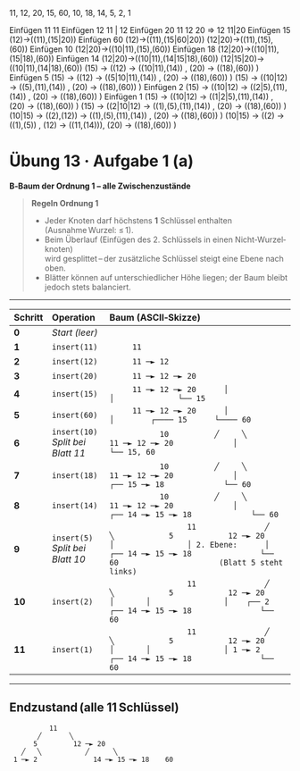11, 12, 20, 15, 60, 10, 18, 14, 5, 2, 1

Einfügen 11 
11 
Einfügen 12 
11 | 12 
Einfügen 20 
11 12 20 => 12
        11|20
Einfügen 15 
      (12)->((11),(15|20))
Einfügen 60
      (12)->((11),(15|60|20))
      (12|20)->((11),(15),(60))
Einfügen 10 
      (12|20)->((10|11),(15),(60))
Einfügen 18
      (12|20)->((10|11),(15|18),(60))
Einfügen 14
      (12|20)->((10|11),(14|15|18),(60))
       (12|15|20)->((10|11),(14|18),(60))
       (15) -> ((12) -> ((10|11),(14))    , (20) -> ((18),(60)) )
Einfügen 5
       (15) -> ((12) -> ((5|10|11),(14))    , (20) -> ((18),(60)) )
       (15) -> ((10|12) -> ((5),(11),(14))    , (20) -> ((18),(60)) )
Einfügen 2
       (15) -> ((10|12) -> ((2|5),(11),(14))    , (20) -> ((18),(60)) )
Einfügen 1
       (15) -> ((10|12) -> ((1|2|5),(11),(14))    , (20) -> ((18),(60)) )
       (15) -> ((2|10|12) -> ((1),(5),(11),(14))    , (20) -> ((18),(60)) )
       (10|15) -> ((2),(12)) -> ((1),(5),(11),(14))    , (20) -> ((18),(60)) )
           (10|15) -> ((2) -> ((1),(5))    , (12) -> ((11,(14))), (20) -> ((18),(60)) )



# Übung 13 · Aufgabe 1 (a)  
**B‑Baum der Ordnung 1 – alle Zwischenzustände**

> **Regeln Ordnung 1**  
> * Jeder Knoten darf höchstens **1** Schlüssel enthalten (Ausnahme Wurzel: ≤ 1).  
> * Beim Überlauf (Einfügen des 2. Schlüssels in einen Nicht‑Wurzel­knoten)  
>   wird gesplittet – der zusätzliche Schlüssel steigt eine Ebene nach oben.  
> * Blätter können auf unterschiedlicher Höhe liegen; der Baum bleibt jedoch stets balanciert.

---

| Schritt | Operation | Baum (ASCII‑Skizze) |
|:--|:--|:--|
| **0** | _Start (leer)_ |  |
| **1** | `insert(11)` | ```      11  ``` |
| **2** | `insert(12)` | ```      11 ─► 12  ``` |
| **3** | `insert(20)` | ```      11 ─► 12 ─► 20  ``` |
| **4** | `insert(15)` | ```      11 ─► 12 ─► 20      │              │              └── 15  ``` |
| **5** | `insert(60)` | ```      11 ─► 12 ─► 20      │              │        ┌──── 15      └──── 60  ``` |
| **6** | `insert(10)`<br>_Split bei Blatt 11_ | ```            10          ╱     ╲       11 ─► 12 ─► 20             │              └── 15, 60  ``` |
| **7** | `insert(18)` | ```            10          ╱     ╲       11 ─► 12 ─► 20             │        ┌── 15 ─► 18             └── 60  ``` |
| **8** | `insert(14)` | ```            10          ╱     ╲       11 ─► 12 ─► 20             │        ┌── 14 ─► 15 ─► 18             └── 60  ``` |
| **9** | `insert(5)`<br>_Split bei Blatt 10_ | ```                  11               ╱        ╲            5            12 ─► 20        │                │ 2. Ebene:      │               ┌── 14 ─► 15 ─► 18               └── 60                      (Blatt 5 steht links)  ``` |
| **10** | `insert(2)` | ```                  11               ╱        ╲            5            12 ─► 20         │       │                │    ┌── 2               ┌── 14 ─► 15 ─► 18               └── 60  ``` |
| **11** | `insert(1)` | ```                  11               ╱        ╲            5            12 ─► 20         │       │                │ 1 ─► 2               ┌── 14 ─► 15 ─► 18               └── 60  ``` |

---

## Endzustand (alle 11 Schlüssel)

```text
          11
       ╱       ╲
      5         12 ─► 20
   ╱   ╲           ╱      ╲
 1 ─► 2              14 ─► 15 ─► 18    60






